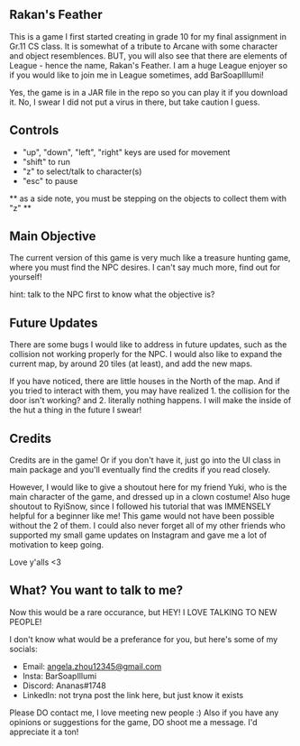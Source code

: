 ## Rakan's Feather

This is a game I first started creating in grade 10 for my final assignment in Gr.11 CS class. It is somewhat of a tribute to Arcane with some character and object resemblences. BUT, you will also see that there are elements of League - hence the name, Rakan's Feather. I am a huge League enjoyer so if you would like to join me in League sometimes, add BarSoapIllumi! 

Yes, the game is in a JAR file in the repo so you can play it if you download it. No, I swear I did not put a virus in there, but take caution I guess.

## Controls

- "up", "down", "left", "right" keys are used for movement
- "shift" to run
- "z" to select/talk to character(s)
- "esc" to pause

** as a side note, you must be stepping on the objects to collect them with "z" **

## Main Objective

The current version of this game is very much like a treasure hunting game, where you must find the NPC desires. I can't say much more, find out for yourself!

hint: talk to the NPC first to know what the objective is?

## Future Updates

There are some bugs I would like to address in future updates, such as the collision not working properly for the NPC. I would also like to expand the current map, by around 20 tiles (at least), and add the new maps. 

If you have noticed, there are little houses in the North of the map. And if you tried to interact with them, you may have realized 1. the collision for the door isn't working? and 2. literally nothing happens. I will make the inside of the hut a thing in the future I swear!

## Credits

Credits are in the game! Or if you don't have it, just go into the UI class in main package and you'll eventually find the credits if you read closely. 

However, I would like to give a shoutout here for my friend Yuki, who is the main character of the game, and dressed up in a clown costume! Also huge shoutout to RyiSnow, since I followed his tutorial that was IMMENSELY helpful for a beginner like me! This game would not have been possible without the 2 of them. I could also never forget all of my other friends who supported my small game updates on Instagram and gave me a lot of motivation to keep going. 

Love y'alls <3

## What? You want to talk to me?

Now this would be a rare occurance, but HEY! I LOVE TALKING TO NEW PEOPLE!

I don't know what would be a preferance for you, but here's some of my socials:

- Email: angela.zhou12345@gmail.com
- Insta: BarSoapIllumi
- Discord: Ananas#1748
- LinkedIn: not tryna post the link here, but just know it exists

Please DO contact me, I love meeting new people :) Also if you have any opinions or suggestions for the game, DO shoot me a message. I'd appreciate it a ton!